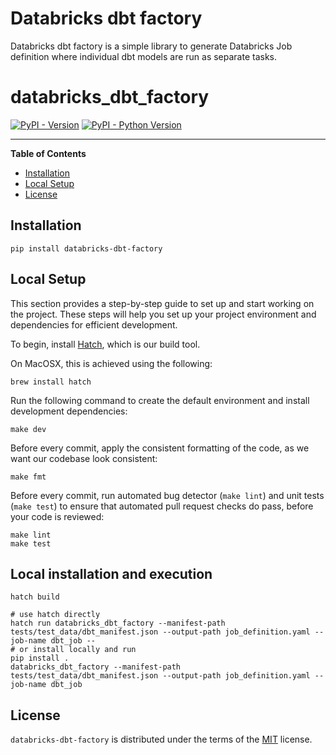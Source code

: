 Databricks dbt factory
===

Databricks dbt factory is a simple library to generate Databricks Job definition where individual dbt models are run as separate tasks.

# databricks_dbt_factory

[![PyPI - Version](https://img.shields.io/pypi/v/databricks-dbt-factory.svg)](https://pypi.org/project/databricks-dbt-factory)
[![PyPI - Python Version](https://img.shields.io/pypi/pyversions/databricks-dbt-factory.svg)](https://pypi.org/project/databricks-dbt-factory)

-----

**Table of Contents**

- [Installation](#installation)
- [Local Setup](#local-setup)
- [License](#license)

## Installation

```console
pip install databricks-dbt-factory
```

## Local Setup

This section provides a step-by-step guide to set up and start working on the project. These steps will help you set up your project environment and dependencies for efficient development.

To begin, install [Hatch](https://github.com/pypa/hatch), which is our build tool.

On MacOSX, this is achieved using the following:
```shell
brew install hatch
```

Run the following command to create the default environment and install development dependencies:
```shell
make dev
```

Before every commit, apply the consistent formatting of the code, as we want our codebase look consistent:
```shell
make fmt
```

Before every commit, run automated bug detector (`make lint`) and unit tests (`make test`) to ensure that automated
pull request checks do pass, before your code is reviewed: 
```shell
make lint
make test
```

## Local installation and execution

```shell
hatch build

# use hatch directly
hatch run databricks_dbt_factory --manifest-path tests/test_data/dbt_manifest.json --output-path job_definition.yaml --job-name dbt_job --
# or install locally and run
pip install .
databricks_dbt_factory --manifest-path tests/test_data/dbt_manifest.json --output-path job_definition.yaml --job-name dbt_job
```

## License

`databricks-dbt-factory` is distributed under the terms of the [MIT](https://spdx.org/licenses/MIT.html) license.
